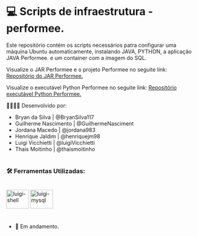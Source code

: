# 💻 Scripts de infraestrutura - performee.

Este repositório contém os scripts necessários patra configurar uma máquina Ubuntu automaticamente, instalando JAVA, PYTHON, a aplicação JAVA Performee. e um container com a imagem do SQL.

Visualize o JAR Performee e o projeto Performee no seguite link:
<a href="https://github.com/SPTech-performee/performee-jar">Repositório do JAR Performee.</a>

Visualize o executável Python Performee no seguite link:
<a href="https://github.com/SPTech-performee/performee-gpu">Repositório executável Python Performee.</a>

👷🏻‍♂️🔨 Desenvolvido por:
  - Bryan da Silva | @BryanSilva117
  - Guilherme Nascimento | @GuilhermeNasciment
  - Jordana Macedo | @jordana983
  - Henrique Jaldim | @henriquejm98
  - Luigi Vicchietti | @luigiVicchietti
  - Thais Moitinho | @thaismoitinho

#

### 🛠 Ferramentas Utilizadas:
<br>

<div align="left">
<img align="center" alt="luigi-shell" height="50" width="60" src="https://cdn.jsdelivr.net/gh/devicons/devicon/icons/bash/bash-original.svg"/>
  <img align="center" alt="luigi-mysql" height="50" width="60" src="https://cdn.jsdelivr.net/gh/devicons/devicon/icons/mysql/mysql-original.svg">
</div>

#

- 📌 Em andamento.